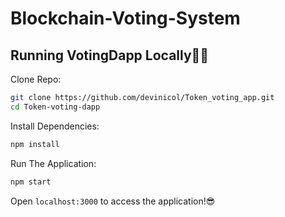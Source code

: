 # Blockchain-Voting-System


## Running VotingDapp Locally👨‍💻

Clone Repo:

```sh
git clone https://github.com/devinicol/Token_voting_app.git
cd Token-voting-dapp
```

Install Dependencies:

```sh
npm install
```

Run The Application:

```sh
npm start
```

Open `localhost:3000` to access the application!😎
